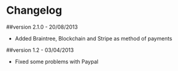 Changelog
=========

##version 2.1.0 - 20/08/2013

* Added Braintree, Blockchain and Stripe as method of payments

##version 1.2 - 03/04/2013

* Fixed some problems with Paypal
